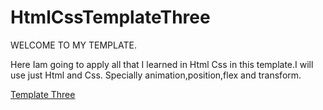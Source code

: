 # HtmlCssTemplateThree
<p>WELCOME TO MY TEMPLATE.</p>
<p>Here Iam going to apply all that I learned in Html Css in this template.I will use just Html and Css. Specially animation,position,flex and transform.</p>

[Template Three](https://bahaa83.github.io/HtmlCssTemplateThree/MyTemplate.html)
